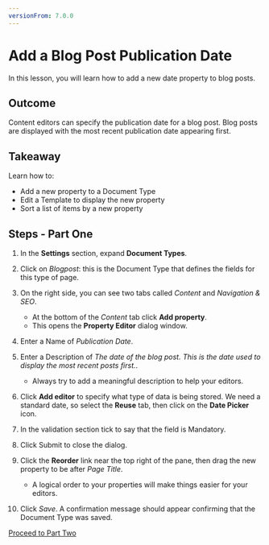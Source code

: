 ```yaml
---
versionFrom: 7.0.0
---
```


# Add a Blog Post Publication Date

In this lesson, you will learn how to add a new date property to blog posts.

## Outcome

Content editors can specify the publication date for a blog post. Blog posts are displayed with the most recent publication date appearing first.

## Takeaway

Learn how to:

* Add a new property to a Document Type
* Edit a Template to display the new property
* Sort a list of items by a new property

## Steps - Part One

1. In the **Settings** section, expand **Document Types**.
2. Click on *Blogpost*: this is the Document Type that defines the fields for this type of page.
3. On the right side, you can see two tabs called *Content* and *Navigation & SEO*.

    * At the bottom of the *Content* tab click **Add property**.
    * This opens the **Property Editor** dialog window.

4. Enter a Name of *Publication Date*.
5. Enter a Description of *The date of the blog post. This is the date used to display the most recent posts first.*.

    * Always try to add a meaningful description to help your editors.

6. Click **Add editor** to specify what type of data is being stored.  We need a standard date, so select the **Reuse** tab, then click on the **Date Picker** icon.
7. In the validation section tick to say that the field is Mandatory.
8. Click Submit to close the dialog.
9. Click the **Reorder** link near the top right of the pane, then drag the new property to be after *Page Title*.
    * A logical order to your properties will make things easier for your editors.
10. Click *Save*. A confirmation message should appear confirming that the Document Type was saved.

[Proceed to Part Two](part-2-v7.md)
